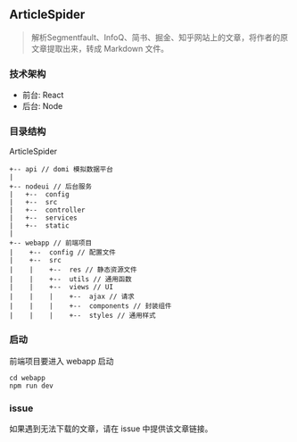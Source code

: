 ## ArticleSpider
> 解析Segmentfault、InfoQ、简书、掘金、知乎网站上的文章，将作者的原文章提取出来，转成 Markdown 文件。

### 技术架构
- 前台: React
- 后台: Node

### 目录结构
ArticleSpider

```
+-- api // domi 模拟数据平台   
|  
+-- nodeui // 后台服务  
|   +--  config
|   +--  src
|   +--  controller
|   +--  services
|   +--  static
|     
+-- webapp // 前端项目  
|    +--  config // 配置文件  
|    +--  src  
|    |    +--  res // 静态资源文件  
|    |    +--  utils // 通用函数  
|    |    +--  views // UI  
|    |    |    +--  ajax // 请求  
|    |    |    +--  components // 封装组件  
|    |    |    +--  styles // 通用样式  
```
### 启动
前端项目要进入 webapp 启动
```
cd webapp
npm run dev
```


### issue
如果遇到无法下载的文章，请在 issue 中提供该文章链接。